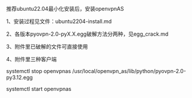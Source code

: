 推荐ubuntu22.04最小化安装后，安装openvpnAS

1、安装过程见文件：ubuntu2204-install.md

2、各版本pyovpn-2.0-pyX.X.egg破解方法分两种，见egg_crack.md

3、附件里已破解的文件可直接使用

4、附件里三种客户端



systemctl stop openvpnas
/usr/local/openvpn_as/lib/python/pyovpn-2.0-py3.12.egg

systemctl start openvpnas
